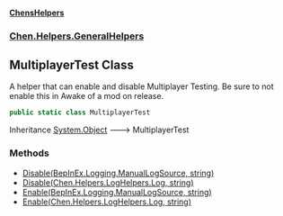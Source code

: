 #### [ChensHelpers](./index.md 'index')
### [Chen.Helpers.GeneralHelpers](./Chen-Helpers-GeneralHelpers.md 'Chen.Helpers.GeneralHelpers')
## MultiplayerTest Class
A helper that can enable and disable Multiplayer Testing. Be sure to not enable this in Awake of a mod on release.  
```csharp
public static class MultiplayerTest
```
Inheritance [System.Object](https://docs.microsoft.com/en-us/dotnet/api/System.Object 'System.Object') &#129106; MultiplayerTest  
### Methods
- [Disable(BepInEx.Logging.ManualLogSource, string)](./Chen-Helpers-GeneralHelpers-MultiplayerTest-Disable(BepInEx-Logging-ManualLogSource_string).md 'Chen.Helpers.GeneralHelpers.MultiplayerTest.Disable(BepInEx.Logging.ManualLogSource, string)')
- [Disable(Chen.Helpers.LogHelpers.Log, string)](./Chen-Helpers-GeneralHelpers-MultiplayerTest-Disable(Chen-Helpers-LogHelpers-Log_string).md 'Chen.Helpers.GeneralHelpers.MultiplayerTest.Disable(Chen.Helpers.LogHelpers.Log, string)')
- [Enable(BepInEx.Logging.ManualLogSource, string)](./Chen-Helpers-GeneralHelpers-MultiplayerTest-Enable(BepInEx-Logging-ManualLogSource_string).md 'Chen.Helpers.GeneralHelpers.MultiplayerTest.Enable(BepInEx.Logging.ManualLogSource, string)')
- [Enable(Chen.Helpers.LogHelpers.Log, string)](./Chen-Helpers-GeneralHelpers-MultiplayerTest-Enable(Chen-Helpers-LogHelpers-Log_string).md 'Chen.Helpers.GeneralHelpers.MultiplayerTest.Enable(Chen.Helpers.LogHelpers.Log, string)')
